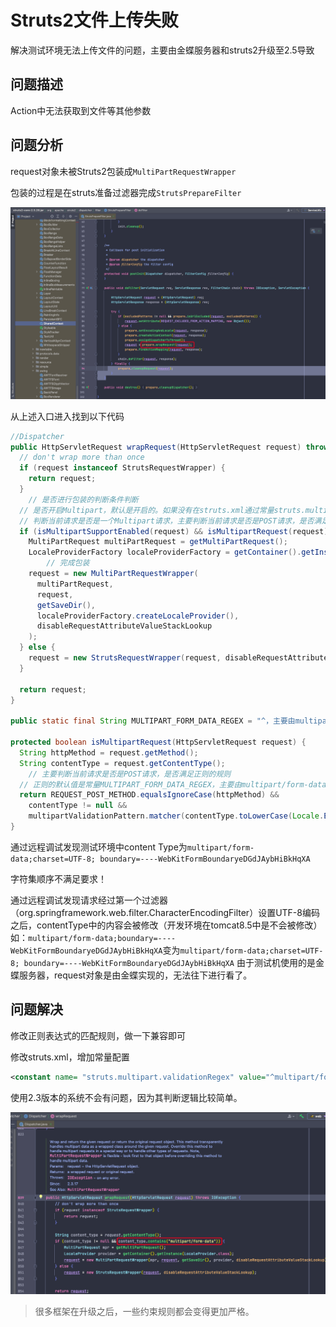 # Struts2文件上传失败

解决测试环境无法上传文件的问题，主要由金蝶服务器和struts2升级至2.5导致



## 问题描述

Action中无法获取到文件等其他参数



## 问题分析

request对象未被Struts2包装成`MultiPartRequestWrapper`



包装的过程是在struts准备过滤器完成`StrutsPrepareFilter`

![image-20210429100735993](images/img_2.png)

从上述入口进入找到以下代码

~~~ java
//Dispatcher
public HttpServletRequest wrapRequest(HttpServletRequest request) throws IOException {
  // don't wrap more than once
  if (request instanceof StrutsRequestWrapper) {
    return request;
  }
	// 是否进行包装的判断条件判断
  // 是否开启Multipart，默认是开启的。如果没有在struts.xml通过常量struts.multipart.enabled进行关闭的话
  // 判断当前请求是否是一个Multipart请求，主要判断当前请求是否是POST请求，是否满足正则的规则
  if (isMultipartSupportEnabled(request) && isMultipartRequest(request)) {
    MultiPartRequest multiPartRequest = getMultiPartRequest();
    LocaleProviderFactory localeProviderFactory = getContainer().getInstance(LocaleProviderFactory.class);
		// 完成包装
    request = new MultiPartRequestWrapper(
      multiPartRequest,
      request,
      getSaveDir(),
      localeProviderFactory.createLocaleProvider(),
      disableRequestAttributeValueStackLookup
    );
  } else {
    request = new StrutsRequestWrapper(request, disableRequestAttributeValueStackLookup);
  }

  return request;
}

public static final String MULTIPART_FORM_DATA_REGEX = "^，主要由multipart/form-data(?:\\s*;\\s*boundary=[0-9a-zA-Z'()+_,\\-./:=?]{1,70})?(?:\\s*;\\s*charset=[a-zA-Z\\-0-9]{3,14})?";

protected boolean isMultipartRequest(HttpServletRequest request) {
  String httpMethod = request.getMethod();
  String contentType = request.getContentType();
	// 主要判断当前请求是否是POST请求，是否满足正则的规则
  // 正则的默认值是常量MULTIPART_FORM_DATA_REGEX，主要由multipart/form-data 、 分隔符boundary、字符集设置，三部分组成，顺序不能错
  return REQUEST_POST_METHOD.equalsIgnoreCase(httpMethod) &&
    contentType != null &&
    multipartValidationPattern.matcher(contentType.toLowerCase(Locale.ENGLISH)).matches();
}

~~~



通过远程调试发现测试环境中content Type为`multipart/form-data;charset=UTF-8; boundary=----WebKitFormBoundaryeDGdJAybHiBkHqXA`

字符集顺序不满足要求！

通过远程调试发现请求经过第一个过滤器（org.springframework.web.filter.CharacterEncodingFilter）设置UTF-8编码之后，contentType中的内容会被修改（开发环境在tomcat8.5中是不会被修改）如：`multipart/form-data;boundary=----WebKitFormBoundaryeDGdJAybHiBkHqXA`变为`multipart/form-data;charset=UTF-8; boundary=----WebKitFormBoundaryeDGdJAybHiBkHqXA` 由于测试机使用的是金蝶服务器，request对象是由金蝶实现的，无法往下进行看了。



## 问题解决

修改正则表达式的匹配规则，做一下兼容即可

修改struts.xml，增加常量配置

~~~ xml
<constant name= "struts.multipart.validationRegex" value="^multipart/form-data(?:\s*;\s*charset=[a-zA-Z\-0-9]{3,14})?(?:\s*;\s*boundary=[0-9a-zA-Z'()+_,\-./:=?]{1,70})?(?:\s*;\s*charset=[a-zA-Z\-0-9]{3,14})?"/>
~~~



使用2.3版本的系统不会有问题，因为其判断逻辑比较简单。

![image-20210429102452592](images/img_3.png)



> 很多框架在升级之后，一些约束规则都会变得更加严格。